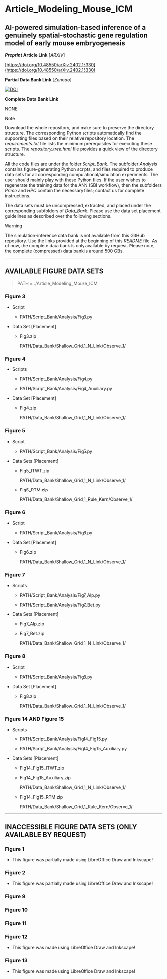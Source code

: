 # Article_Modeling_Mouse_ICM

## AI-powered simulation-based inference of a genuinely spatial-stochastic gene regulation model of early mouse embryogenesis

**_Preprint_ Article Link** [_ARXIV_]

[https://doi.org/10.48550/arXiv.2402.15330](https://doi.org/10.48550/arXiv.2402.15330)

__Partial Data Bank Link__ [_Zenodo_]

[![DOI](https://zenodo.org/badge/DOI/10.5281/zenodo.12637055.svg)](https://doi.org/10.5281/zenodo.12637055)

__Complete Data Bank Link__

NONE []()

> [!NOTE]
> Download the whole repository, and make sure to preserve the directory structure. The corresponding Python scripts automatically find the supporting files based on their relative repository location. The *requirements.txt* file lists the minimum prerequisites for executing these scripts. The *repository_tree.html* file provides a quick view of the directory structure.

All the code files are under the folder *Script_Bank*. The subfolder *Analysis* contains figure-generating Python scripts, and files required to produce data sets for all corresponding computational/simulation experiments. The user should mainly play with these Python files. If the user wishes to regenerate the training data for the ANN (SBI workflow), then the subfolders *Prime* and *HPC* contain the necessary files; contact us for complete instructions.

The data sets must be uncompressed, extracted, and placed under the corresponding subfolders of *Data_Bank*. Please use the data set placement guidelines as described over the following sections.

> [!WARNING]
> The simulation-inference data bank is not available from this GitHub repository. Use the links provided at the beginning of this *README* file. As of now, the complete data bank is only available by request. Please note, the complete (compressed) data bank is around 500 GBs.

----

## AVAILABLE FIGURE DATA SETS

> PATH = ./Article_Modeling_Mouse_ICM

### Figure 3

 - Script

   - PATH/Script_Bank/Analysis/Fig3.py

 - Data Set [Placement]

   - Fig3.zip

       PATH/Data_Bank/Shallow_Grid_1_N_Link/Observe_1/

### Figure 4

 - Scripts

   - PATH/Script_Bank/Analysis/Fig4.py

   - PATH/Script_Bank/Analysis/Fig4_Auxiliary.py

 - Data Set [Placement]

   - Fig4.zip

       PATH/Data_Bank/Shallow_Grid_1_N_Link/Observe_1/

### Figure 5

 - Script

   - PATH/Script_Bank/Analysis/Fig5.py

 - Data Sets [Placement]

   - Fig5_ITWT.zip

       PATH/Data_Bank/Shallow_Grid_1_N_Link/Observe_1/

   - Fig5_RTM.zip

       PATH/Data_Bank/Shallow_Grid_1_Rule_Kern/Observe_1/

### Figure 6

 - Script

   - PATH/Script_Bank/Analysis/Fig6.py

 - Data Set [Placement]

   - Fig6.zip

       PATH/Data_Bank/Shallow_Grid_1_N_Link/Observe_1/

### Figure 7

 - Scripts

   - PATH/Script_Bank/Analysis/Fig7_Alp.py

   - PATH/Script_Bank/Analysis/Fig7_Bet.py

 - Data Sets [Placement]

   - Fig7_Alp.zip

   - Fig7_Bet.zip

       PATH/Data_Bank/Shallow_Grid_1_N_Link/Observe_1/

### Figure 8

 - Script

   - PATH/Script_Bank/Analysis/Fig8.py

 - Data Set [Placement]

   - Fig8.zip

       PATH/Data_Bank/Shallow_Grid_1_N_Link/Observe_1/

### Figure 14 AND Figure 15

 - Scripts

   - PATH/Script_Bank/Analysis/Fig14_Fig15.py

   - PATH/Script_Bank/Analysis/Fig14_Fig15_Auxiliary.py

 - Data Sets [Placement]

   - Fig14_Fig15_ITWT.zip

   - Fig14_Fig15_Auxiliary.zip

       PATH/Data_Bank/Shallow_Grid_1_N_Link/Observe_1/

   - Fig14_Fig15_RTM.zip

       PATH/Data_Bank/Shallow_Grid_1_Rule_Kern/Observe_1/

----

## INACCESSIBLE FIGURE DATA SETS (ONLY AVAILABLE BY REQUEST)

### Figure 1

 - This figure was partially made using LibreOffice Draw and Inkscape!

### Figure 2

 - This figure was partially made using LibreOffice Draw and Inkscape!

### Figure 9

### Figure 10

### Figure 11

### Figure 12

 - This figure was made using LibreOffice Draw and Inkscape!

### Figure 13

 - This figure was made using LibreOffice Draw and Inkscape!
